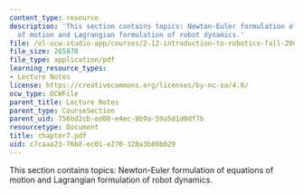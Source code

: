 ```yaml
---
content_type: resource
description: 'This section contains topics: Newton-Euler formulation of equations
  of motion and Lagrangian formulation of robot dynamics.'
file: /ol-ocw-studio-app/courses/2-12-introduction-to-robotics-fall-2005/c7caaa2376b8ec01e270328a3b80b029_chapter7.pdf
file_size: 265870
file_type: application/pdf
learning_resource_types:
- Lecture Notes
license: https://creativecommons.org/licenses/by-nc-sa/4.0/
ocw_type: OCWFile
parent_title: Lecture Notes
parent_type: CourseSection
parent_uid: 756bd2cb-ed00-e4ec-8b9a-59a5d1d0df7b
resourcetype: Document
title: chapter7.pdf
uid: c7caaa23-76b8-ec01-e270-328a3b80b029
---
```

This section contains topics: Newton-Euler formulation of equations of motion and Lagrangian formulation of robot dynamics.